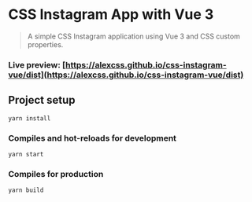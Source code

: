 # CSS Instagram App with Vue 3

> A simple CSS Instagram application using Vue 3 and CSS custom properties.

### Live preview: [https://alexcss.github.io/css-instagram-vue/dist](https://alexcss.github.io/css-instagram-vue/dist)

## Project setup

```
yarn install
```

### Compiles and hot-reloads for development

```
yarn start
```

### Compiles for production

```
yarn build
```
